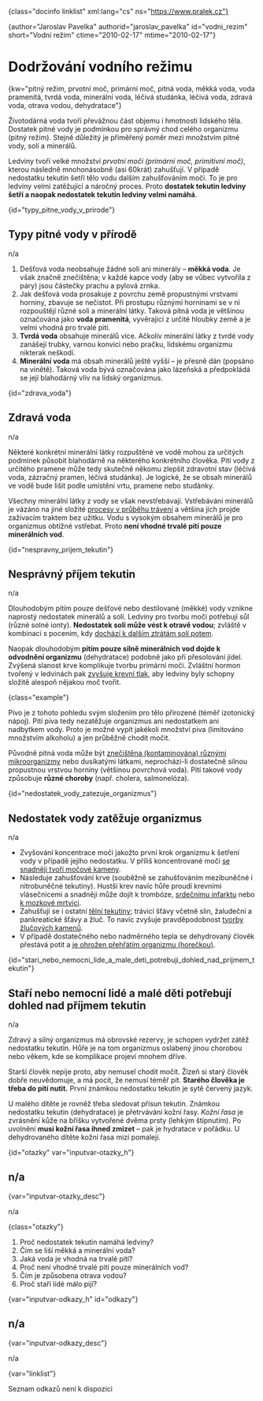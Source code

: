 
{class="docinfo linklist" xml:lang="cs" ns="https://www.pralek.cz"}

{author="Jaroslav Pavelka" authorid="jaroslav\_pavelka" id="vodni\_rezim" short="Vodní režim" ctime="2010-02-17" mtime="2010-02-17"}

# Dodržování vodního režimu

{kw="pitný režim, prvotní moč, primární moč, pitná voda, měkká voda, voda pramenitá, tvrdá voda, minerální voda, léčivá studánka, léčivá voda, zdravá voda, otrava vodou, dehydratace"}

Životodárná voda tvoří převážnou část objemu i hmotnosti lidského těla. Dostatek pitné vody je podmínkou pro správný chod celého organizmu (pitný režim). Stejně důležitý je přiměřený poměr mezi množstvím pitné vody, solí a minerálů.

Ledviny tvoří velké množství _prvotní moči (primární moč, primitivní moč)_, kterou následně mnohonásobně (asi 60krát) zahušťují. V případě nedostatku tekutin šetří tělo vodu dalším zahušťováním moči. To je pro ledviny velmi zatěžující a náročný proces. Proto **dostatek tekutin ledviny šetří a naopak nedostatek tekutin ledviny velmi namáhá**.

{id="typy\_pitne\_vody\_v\_prirode"}

## Typy pitné vody v přírodě

n/a

  1. Dešťová voda neobsahuje žádné soli ani minerály – **měkká voda**. Je však značně znečištěna; v každé kapce vody (aby se vůbec vytvořila z páry) jsou částečky prachu a pylová zrnka.
  2. Jak dešťová voda prosakuje z povrchu země propustnými vrstvami horniny, zbavuje se nečistot. Při prostupu různými horninami se v ní rozpouštějí různé soli a minerální látky. Taková pitná voda je většinou označována jako **voda pramenitá**, vyvěrající z určité hloubky země a je velmi vhodná pro trvalé pití.
  3. **Tvrdá voda** obsahuje minerálů více. Ačkoliv minerální látky z tvrdé vody zanášejí trubky, varnou konvici nebo pračku, lidskému organizmu nikterak neškodí.
  4. **Minerální voda** má obsah minerálů ještě vyšší – je přesně dán (popsáno na vinětě). Taková voda bývá označována jako lázeňská a předpokládá se její blahodárný vliv na lidský organizmus.

{id="zdrava_voda"}

## Zdravá voda

n/a

Některé konkrétní minerální látky rozpuštěné ve vodě mohou za určitých podmínek působit blahodárně na některého konkrétního člověka. Pití vody z určitého pramene může tedy skutečně někomu zlepšit zdravotní stav (léčivá voda, zázračný pramen, léčivá studánka). Je logické, že se obsah minerálů ve vodě bude lišit podle umístění vrtu, pramene nebo studánky.

Všechny minerální látky z vody se však nevstřebávají. Vstřebávání minerálů je vázáno na jiné složité [procesy v průběhu trávení][1] a většina jich projde zažívacím traktem bez užitku. Vodu s vysokým obsahem minerálů je pro organizmus obtížné vstřebat. Proto **není vhodné trvalé pití pouze minerálních vod**.

{id="nespravny\_prijem\_tekutin"}

## Nesprávný příjem tekutin

n/a

Dlouhodobým pitím pouze dešťové nebo destilované (měkké) vody vznikne naprostý nedostatek minerálů a solí. Ledviny pro tvorbu moči potřebují sůl (různé solné ionty). **Nedostatek solí může vést k otravě vodou**; zvláště v kombinaci s pocením, kdy [dochází k dalším ztrátám solí potem][2].

Naopak dlouhodobým **pitím pouze silně minerálních vod dojde k odvodnění organizmu** (dehydratace) podobně jako při přesolování jídel. Zvýšená slanost krve komplikuje tvorbu primární moči. Zvláštní hormon tvořený v ledvinách pak [zvyšuje krevní tlak][3], aby ledviny byly schopny složitě alespoň nějakou moč tvořit.

{class="example"}

Pivo je z tohoto pohledu svým složením pro tělo přirozené (téměř izotonický nápoj). Pití piva tedy nezatěžuje organizmus ani nedostatkem ani nadbytkem vody. Proto je možné vypít jakékoli množství piva (limitováno množstvím alkoholu) a jen průběžně chodit močit.

Původně pitná voda může být [znečištěna (kontaminována) různými mikroorganizmy][4] nebo dusíkatými látkami, neprochází-li dostatečně silnou propustnou vrstvou horniny (většinou povrchová voda). Pití takové vody způsobuje **různé choroby** (např. cholera, salmonelóza).

{id="nedostatek\_vody\_zatezuje_organizmus"}

## Nedostatek vody zatěžuje organizmus

n/a

  * Zvyšování koncentrace moči jakožto první krok organizmu k šetření vody v případě jejího nedostatku. V příliš koncentrované moči [se snadněji tvoří močové kameny][5].
  * Následuje zahušťování krve (souběžně se zahušťováním mezibuněčné i nitrobuněčné tekutiny). Hustší krev navíc hůře proudí krevními vlásečnicemi a snadněji může dojít k trombóze, [srdečnímu infarktu][6] nebo [k mozkové mrtvici][7].
  * Zahušťují se i ostatní [tělní tekutiny][1]; trávicí šťávy včetně slin, žaludeční a pankreatické šťávy a žluč. To navíc zvyšuje pravděpodobnost [tvorby žlučových kamenů][8].
  * V případě dostatečného nebo nadměrného tepla se dehydrovaný člověk přestává potit a [je ohrožen přehřátím organizmu (horečkou)][2].

{id="stari\_nebo\_nemocni\_lide\_a\_male\_deti\_potrebuji\_dohled\_nad\_prijmem_tekutin"}

## Staří nebo nemocní lidé a malé děti potřebují dohled nad příjmem tekutin

n/a

Zdravý a silný organizmus má obrovské rezervy, je schopen vydržet zátěž nedostatku tekutin. Hůře je na tom organizmus oslabený jinou chorobou nebo věkem, kde se komplikace projeví mnohem dříve.

Starší člověk nepije proto, aby nemusel chodit močit. Žízeň si starý člověk dobře neuvědomuje, a má pocit, že nemusí téměř pít. **Starého člověka je třeba do pití nutit.** První známkou nedostatku tekutin je sytě červený jazyk.

U malého dítěte je rovněž třeba sledovat přísun tekutin. Známkou nedostatku tekutin (dehydratace) je přetrvávání kožní řasy. _Kožní řasa_ je zvrásnění kůže na bříšku vytvořené dvěma prsty (lehkým štípnutím). Po uvolnění **musí kožní řasa ihned zmizet** – pak je hydratace v pořádku. U dehydrovaného dítěte kožní řasa mizí pomaleji.

{id="otazky" var="inputvar-otazky_h"}

## n/a

{var="inputvar-otazky_desc"}

n/a

{class="otazky"}

  1. Proč nedostatek tekutin namáhá ledviny?
  2. Čím se liší měkká a minerální voda?
  3. Jaká voda je vhodná na trvalé pití?
  4. Proč není vhodné trvalé pití pouze minerálních vod?
  5. Čím je způsobena otrava vodou?
  6. Proč staří lidé málo pijí?

{var="inputvar-odkazy_h" id="odkazy"}

## n/a

{var="inputvar-odkazy_desc"}

n/a

{var="linklist"}

Seznam odkazů není k dispozici

 [1]: stravovaci_navyky
 [2]: teplota
 [3]: krevni_tlak
 [4]: mikroorganizmy
 [5]: mocove_kameny
 [6]: srdecni_infarkt
 [7]: iktus
 [8]: zlucove_kameny
